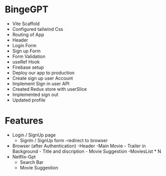 # BingeGPT

- Vite Scaffold
- Configured tailwind Css
- Routing of App
- Header
- Login Form
- Sign up Form
- Form Validation
- useRef Hook
- Firebase setup
- Deploy our app to production
- Create sign up user Account
- Implement Sign in user API
- Created Redux store with userSlice
- Implemented sign out
- Updated profile

# Features

- Login / SignUp page
  - SignIn / SignUp form
    -redirect to browser
- Browser (after Authentication)
  -Header
  -Main Movie - Trailer in Background - Title and discription - Movie Suggestion
  -MoviesList \* N
- Netflix-Gpt
  - Search Bar
  - Movie Suggestion
